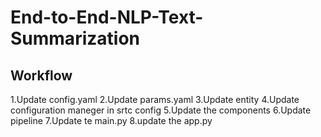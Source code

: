# End-to-End-NLP-Text-Summarization

## Workflow

1.Update config.yaml
2.Update params.yaml
3.Update entity
4.Update configuration maneger in srtc config
5.Update the components
6.Update pipeline
7.Update te main.py
8.update the app.py